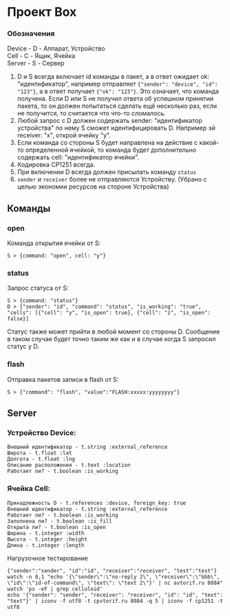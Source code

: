 # Проект Box

### Обозначения  
Device - D - Аппарат, Устройство  
Cell - C - Ящик, Ячейка  
Server - S - Сервер  

 1. D и S всегда включает id команды в пакет, а в ответ ожидает ok: "идентификатор", например отправляет `{"sender": "device", "id": "123"}`, а в ответ получает `{"ok": "123"}`. Это означает, что команда получена. Если D или S не получил ответа об успешном принятии пакета, то он должен попытаться сделать ещё несколько раз, если не получится, то считается что что-то сломалось.
 2. Любой запрос с D должен содержать sender: "идентификатор устройства" по нему S сможет идентифицировать D. Например эй receiver: "x", открой ячейку "y".
 3. Если команда со стороны S будет направлена на действие с какой-то определенной ячейкой, то команда будет дополнительно содержать cell: "идентификатор ячейки".
 4. Кодировка CP1251 всегда.
 5. При включении D всегда должен присылать команду `status`
 6. `sender` и `receiver` более не отправляются Устройству. (Убрано с целью экономии ресурсов на стороне Устройства)


## Команды

### open
Команда открытия ячейки от S:

    S > {command: "open", cell: "y"}

### status
Запрос статуса от S:

    S > {command: "status"}
    D > {"sender": "id", "command": "status", "is_working": "true", "cells": [{"cell": "y", "is_open": true}, {"cell": "z", "is_open": false}]

Статус также может прийти в любой момент со стороны D. Сообщение в таком случае будет точно таким же как и в случае когда S запросил статус у D.

### flash
Отправка пакетов записи в flash от S:

    S > {"command": "flash", "value":"FLASH:xxxxx:yyyyyyyy"}

## Server


### Устройство Device:
    Внешний идентификатор - t.string :external_reference
    Широта - t.float :lat
    Долгота - t.float :lng
    Описание расположения - t.text :location
    Работает ли? - t.boolean :is_working

### Ячейка Cell:
    Принадлежность D - t.references :device, foreign_key: true
    Внешний идентификатор - t.string :external_reference
    Работает ли? - t.boolean :is_working
    Заполнена ли? - t.boolean :is_fill
    Открыта ли? - t.boolean :is_open
    Ширина - t.integer :width
    Высота - t.integer :height
    Длина - t.integer :length

Нагрузочное тестирование

```
{"sender":"sender", "id":"id", "receiver":"receiver", "test":"test"}
watch -n 0,1 "echo '{\"sender\":\"no-reply 2\", \"receiver\":\"bbb\", \"id\":\"id-of-command\", \"text\": \"text 2\"}' | nc avtorif.ru 8084"
watch 'ps -eF | grep celluloid'
echo '{"sender": "sender", "receiver": "receiver", "id": "id", "text": "text"}' | iconv -f utf8 -t cpvtorif.ru 8084 -q 5 | iconv -f cp1251 -t utf8
```
